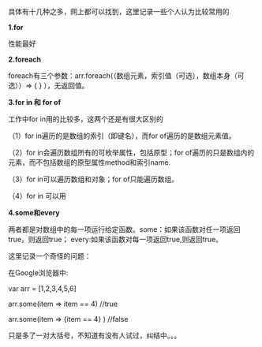 具体有十几种之多，网上都可以找到，这里记录一些个人认为比较常用的

**1.for**

性能最好

**2.foreach**

foreach有三个参数：arr.foreach(（数组元素，索引值（可选），数组本身（可选））=> { } ），无返回值。

**3.for in 和 for of**

工作中for in用的比较多，这两个还是有很大区别的

（1）for in遍历的是数组的索引（即键名），而for of遍历的是数组元素值。

（2）for in会遍历数组所有的可枚举属性，包括原型；for of遍历的只是数组内的元素，而不包括数组的原型属性method和索引name.

（3）for in可以遍历数组和对象；for of只能遍历数组。

（4）for in 可以用

**4.some和every**

两者都是对数组中的每一项运行给定函数。some：如果该函数对任一项返回true，则返回true； every:如果该函数对每一项返回true,则返回true。

 

 

这里记录一个奇怪的问题：

在Google浏览器中:

var arr = [1,2,3,4,5,6]

arr.some(item => item == 4)  //true

arr.some(item => {item == 4} )   //false

只是多了一对大括号，不知道有没有人试过，纠结中。。。